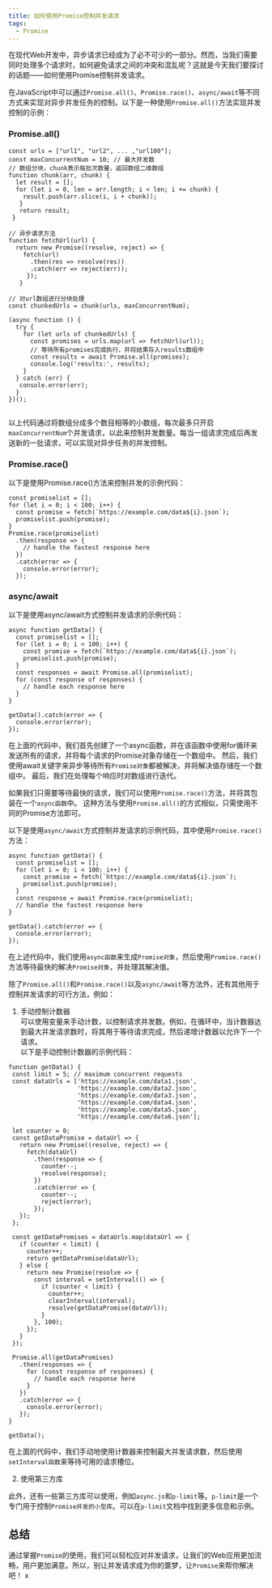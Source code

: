 ```yaml
---
title: 如何使用Promise控制并发请求
tags:
  - Promise
---
```



在现代Web开发中，异步请求已经成为了必不可少的一部分。然而，当我们需要同时处理多个请求时，如何避免请求之间的冲突和混乱呢？这就是今天我们要探讨的话题——如何使用Promise控制并发请求。

在JavaScript中可以通过`Promise.all()`、`Promise.race()`、`async/await`等不同方式来实现对异步并发任务的控制。以下是一种使用`Promise.all()`方法实现并发控制的示例：

### Promise.all()

```
const urls = ["url1", "url2", ... ,"url100"]; 
const maxConcurrentNum = 10; // 最大并发数 
// 数组分块，chunk表示每批次数量，返回数组二维数组 
function chunk(arr, chunk) { 
  let result = []; 
  for (let i = 0, len = arr.length; i < len; i += chunk) { 
    result.push(arr.slice(i, i + chunk)); 
   } 
   return result; 
 }

// 异步请求方法 
function fetchUrl(url) { 
  return new Promise((resolve, reject) => { 
    fetch(url) 
      .then(res => resolve(res)) 
      .catch(err => reject(err)); 
     }); 
   }

// 对url数组进行分块处理
const chunkedUrls = chunk(urls, maxConcurrentNum);

(async function () {
  try {
    for (let urls of chunkedUrls) {
      const promises = urls.map(url => fetchUrl(url));
      // 等待所有promises完成执行，并将结果存入results数组中
      const results = await Promise.all(promises);
      console.log('results:', results);
    }
  } catch (err) {
   console.error(err);
  }
})();


```

以上代码通过将数组分成多个数目相等的小数组，每次最多只开启`maxConcurrentNum`个并发请求，以此来控制并发数量。每当一组请求完成后再发送新的一批请求，可以实现对异步任务的并发控制。

### Promise.race()

以下是使用Promise.race()方法来控制并发的示例代码：

```
const promiselist = [];
for (let i = 0; i < 100; i++) {
  const promise = fetch(`https://example.com/data${i}.json`);
  promiselist.push(promise);
}
Promise.race(promiselist)
  .then(response => {
    // handle the fastest response here
  })
  .catch(error => {
    console.error(error);
  });

```

### async/await

以下是使用async/await方式控制并发请求的示例代码：

```
async function getData() {
  const promiselist = [];
  for (let i = 0; i < 100; i++) {
    const promise = fetch(`https://example.com/data${i}.json`);
    promiselist.push(promise);
  }
  const responses = await Promise.all(promiselist);
  for (const response of responses) {
    // handle each response here 
  }
}

getData().catch(error => {
  console.error(error);
});

```

在上面的代码中，我们首先创建了一个async函数，并在该函数中使用for循环来发送所有的请求，并将每个请求的Promise对象存储在一个数组中。 然后，我们使用await关键字来异步等待所有`Promise对象`都被解决，并将解决值存储在一个数组中。 最后，我们在处理每个响应时对数组进行迭代。

如果我们只需要等待最快的请求，我们可以使用`Promise.race()`方法，并将其包装在一个`async函数`中。 这种方法与使用`Promise.all()`的方式相似，只需使用不同的Promise方法即可。

以下是使用`async/await`方式控制并发请求的示例代码，其中使用`Promise.race()`方法：

```
async function getData() {
  const promiselist = [];
  for (let i = 0; i < 100; i++) {
    const promise = fetch(`https://example.com/data${i}.json`);
    promiselist.push(promise);
  }
  const response = await Promise.race(promiselist);
  // handle the fastest response here
}

getData().catch(error => {
  console.error(error);
});

```

在上述代码中，我们使用`async函数`来生成`Promise对象`，然后使用`Promise.race()`方法等待最快的解决`Promise对象`，并处理其解决值。

除了`Promise.all()`和`Promise.race()`以及`async/await`等方法外，还有其他用于控制并发请求的可行方法，例如：  

1.  手动控制计数器  
    可以使用变量来手动计数，以控制请求并发数。例如，在循环中，当计数器达到最大并发请求数时，将其用于等待请求完成，然后递增计数器以允许下一个请求。  
    以下是手动控制计数器的示例代码：

```
function getData() {
 const limit = 5; // maximum concurrent requests
 const dataUrls = ['https://example.com/data1.json', 
                   'https://example.com/data2.json',
                   'https://example.com/data3.json',
                   'https://example.com/data4.json',
                   'https://example.com/data5.json',
                   'https://example.com/data6.json'];

 let counter = 0;
 const getDataPromise = dataUrl => {
   return new Promise((resolve, reject) => {
     fetch(dataUrl)
       .then(response => {
         counter--;
         resolve(response);
       })
       .catch(error => {
         counter--;
         reject(error);
       });
   });
 };

 const getDataPromises = dataUrls.map(dataUrl => {
   if (counter < limit) {
     counter++;
     return getDataPromise(dataUrl);
   } else {
     return new Promise(resolve => {
       const interval = setInterval(() => {
         if (counter < limit) {
           counter++;
           clearInterval(interval);
           resolve(getDataPromise(dataUrl));
         }
       }, 100);
     });
   }
 });

 Promise.all(getDataPromises)
   .then(responses => {
     for (const response of responses) {
       // handle each response here
     }
   })
   .catch(error => {
     console.error(error);
   });
}

getData();

```

在上面的代码中，我们手动地使用计数器来控制最大并发请求数，然后使用`setInterval函数`来等待可用的请求槽位。

2.  使用第三方库

此外，还有一些第三方库可以使用，例如`async.js`和`p-limit`等。`p-limit`是一个专门用于控制`Promise并发的小型库`。可以在`p-limit`文档中找到更多信息和示例。

总结
--

通过掌握`Promise`的使用，我们可以轻松应对并发请求，让我们的Web应用更加流畅，用户更加满意。所以，别让并发请求成为你的噩梦，让`Promise`来帮你解决吧！
x